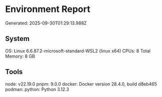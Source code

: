 # Environment Report

Generated: 2025-09-30T01:29:13.988Z

## System

OS: Linux 6.6.87.2-microsoft-standard-WSL2 (linux x64)
CPUs: 8
Total Memory: 8 GB

## Tools

node: v22.19.0
pnpm: 9.0.0
docker: Docker version 28.4.0, build d8eb465
podman:
python: Python 3.12.3
